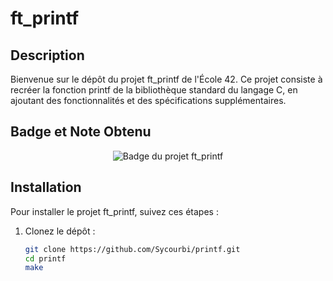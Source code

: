 # ft_printf

## Description

Bienvenue sur le dépôt du projet ft_printf de l'École 42. Ce projet consiste à recréer la fonction printf de la bibliothèque standard du langage C, en ajoutant des fonctionnalités et des spécifications supplémentaires.

## Badge et Note Obtenu

<div align="center">
  <img src="https://github.com/ayogun/42-project-badges/blob/main/badges/ft_printfe.png?raw=true" alt="Badge du projet ft_printf">
</div>


## Installation

Pour installer le projet ft_printf, suivez ces étapes :

1. Clonez le dépôt :

   ```bash
   git clone https://github.com/Sycourbi/printf.git
   cd printf
   make
